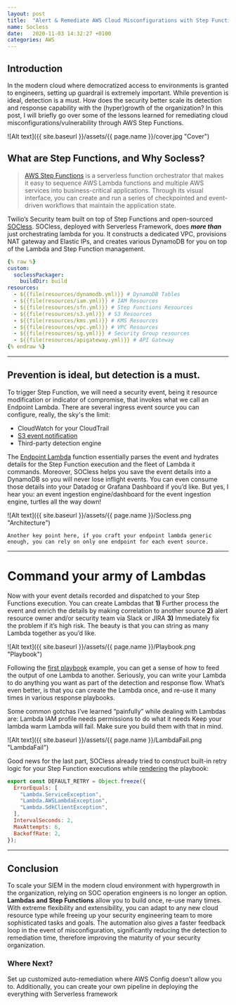 ```yaml
---
layout: post
title:  "Alert & Remediate AWS Cloud Misconfigurations with Step Functions"
name: Socless
date:   2020-11-03 14:32:27 +0100
categories: AWS
---
```


## Introduction
In the modern cloud where democratized access to environments is granted to engineers, setting up guardrail is extremely important. While prevention is ideal, detection is a must. How does the security better scale its detection and response capability with the (hyper)growth of the organization? In this post, I will briefly go over some of the lessons learned for remediating cloud misconfigurations/vulnerability through AWS Step Functions.  

![Alt text]({{ site.baseurl }}/assets/{{ page.name }}/cover.jpg "Cover")

## What are Step Functions, and Why Socless?
> [AWS Step Functions](https://docs.aws.amazon.com/step-functions/latest/dg/tutorial-creating-lambda-state-machine.html) is a serverless function orchestrator that makes it easy to sequence AWS Lambda functions and multiple AWS services into business-critical applications. Through its visual interface, you can create and run a series of checkpointed and event-driven workflows that maintain the application state. 

Twilio’s Security team built on top of Step Functions and open-sourced [SOCless](https://twilio-labs.github.io/socless). SOCless, deployed with Serverless Framework, does ***more than*** just orchestrating lambda for you. It constructs a dedicated VPC, provisions NAT gateway and Elastic IPs, and creates various DynamoDB for you on top of the Lambda and Step Function management. 

```yaml
{% raw %}
custom:
  soclessPackager:
    buildDir: build
resources:
  - ${{file(resources/dynamodb.yml)}} # DynamoDB Tables
  - ${{file(resources/iam.yml)}} # IAM Resources
  - ${{file(resources/sfn.yml)}} # Step Functions Resources
  - ${{file(resources/s3.yml)}} # S3 Resources
  - ${{file(resources/kms.yml)}} # KMS Resources
  - ${{file(resources/vpc.yml)}} # VPC Resources
  - ${{file(resources/sg.yml)}} # Security Group resources
  - ${{file(resources/apigateway.yml)}} # API Gateway
{% endraw %}
```

***

## Prevention is ideal, but detection is a must. 
To trigger Step Function, we will need a security event, being it resource modification or indicator of compromise, that invokes what we call an Endpoint Lambda. There are several ingress event source you can configure, really, the sky's the limit:
* CloudWatch for your CloudTrail
* [S3 event notification](https://docs.aws.amazon.com/AmazonS3/latest/userguide/NotificationHowTo.html)
* Third-party detection engine 

The [Endpoint Lambda](https://twilio-labs.github.io/socless/your-first-endpoint/) function essentially parses the event and hydrates details for the Step Function execution and the fleet of Lambda it commands. Moreover, SOCless helps you save the event details into a DynamoDB so you will never lose inflight events. You can even consume those details into your Datadog or Grafana Dashboard if you’d like. But yes, I hear you: an event ingestion engine/dashboard for the event ingestion engine, turtles all the way down!

![Alt text]({{ site.baseurl }}/assets/{{ page.name }}/Socless.png "Architecture")

`Another key point here, if you craft your endpoint lambda generic enough, you can rely on only one endpoint for each event source. `

***

# Command your army of Lambdas

Now with your event details recorded and dispatched to your Step Functions execution. You can create Lambdas that **1)** Further process the event and enrich the details by making correlation to another source **2)** alert resource owner and/or security team via Slack or JIRA **3)** Immediately fix the problem if it’s high risk. The beauty is that you can string as many Lambda together as you’d like. 

![Alt text]({{ site.baseurl }}/assets/{{ page.name }}/Playbook.png "Playbook")

Following the [first playbook](https://twilio-labs.github.io/socless/your-first-playbook/) example, you can get a sense of how to feed the output of one Lambda to another. Seriously, you can write your Lambda to do anything you want as part of the detection and response flow. What’s even better, is that you can create the Lambda once, and re-use it many times in various response playbooks. 

Some common gotchas I’ve learned “painfully” while dealing with Lambdas are:
Lambda IAM profile needs permissions to do what it needs 
Keep your lambda warm
Lambda will fail. Make sure you build them with that in mind. 

![Alt text]({{ site.baseurl }}/assets/{{ page.name }}/LambdaFail.png "LambdaFail")

Good news for the last part, SOCless already tried to construct built-in retry logic for your Step Function executions while [rendering](https://github.com/twilio-labs/sls-apb/blob/master/lib/constants.ts#L2) the playbook:
``` javascript
export const DEFAULT_RETRY = Object.freeze({
  ErrorEquals: [
    "Lambda.ServiceException",
    "Lambda.AWSLambdaException",
    "Lambda.SdkClientException",
  ],
  IntervalSeconds: 2,
  MaxAttempts: 6,
  BackoffRate: 2,
});
```

***

## Conclusion
To scale your SIEM in the modern cloud environment with hypergrowth in the organization, relying on SOC operation engineers is no longer an option. **Lambdas and Step Functions** allow you to build once, re-use many times. With extreme flexibility and extensibility, you can adapt to any new cloud resource type while freeing up your security engineering team to more sophisticated tasks and goals. The automation also gives a faster feedback loop in the event of misconfiguration, significantly reducing the detection to remediation time, therefore improving the maturity of your security organization.

### Where Next?
Set up customized auto-remediation where AWS Config doesn’t allow you to.
Additionally, you can create your own pipeline in deploying the everything with Serverless framework

